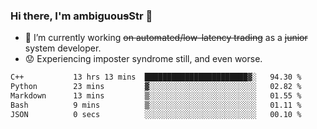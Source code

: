 ### Hi there, I'm ambiguou~~s~~Str 👋

<!--
**ambiguoustexture/ambiguoustexture** is a ✨ _special_ ✨ repository because its `README.md` (this file) appears on your GitHub profile.

Here are some ideas to get you started:
-->
- 🔭 I’m currently working ~~on automated/low-latency trading~~ as a ~~junior~~ system developer.
- :worried: Experiencing imposter syndrome still, and even worse.

<!--START_SECTION:waka-->

```txt
C++           13 hrs 13 mins  ███████████████████████▓░   94.30 %
Python        23 mins         ▓░░░░░░░░░░░░░░░░░░░░░░░░   02.82 %
Markdown      13 mins         ▒░░░░░░░░░░░░░░░░░░░░░░░░   01.55 %
Bash          9 mins          ▒░░░░░░░░░░░░░░░░░░░░░░░░   01.11 %
JSON          0 secs          ░░░░░░░░░░░░░░░░░░░░░░░░░   00.10 %
```

<!--END_SECTION:waka-->
